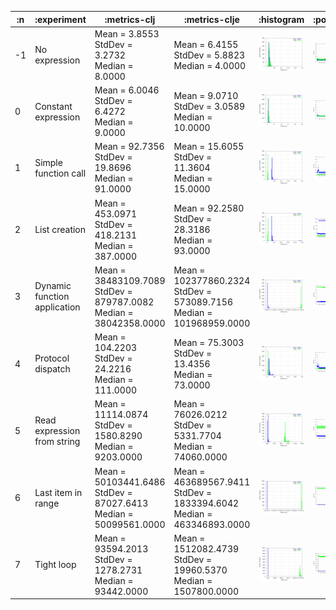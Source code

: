 
| :n |                  :experiment |                                                             :metrics-clj |                                                               :metrics-clje |                                        :histogram |                                        :points |                                        :boxplot |
|----|------------------------------|--------------------------------------------------------------------------|-----------------------------------------------------------------------------|---------------------------------------------------|------------------------------------------------|-------------------------------------------------|
| -1 |                No expression |                    Mean = 3.8553<br/>StdDev = 3.2732<br/>Median = 8.0000 |                       Mean = 6.4155<br/>StdDev = 5.8823<br/>Median = 4.0000 | ![](graphs/histogram--1-no-overhead-filtered.png) | ![](graphs/points--1-no-overhead-filtered.png) | ![](graphs/boxplot--1-no-overhead-filtered.png) |
|  0 |          Constant expression |                    Mean = 6.0046<br/>StdDev = 6.4272<br/>Median = 9.0000 |                      Mean = 9.0710<br/>StdDev = 3.0589<br/>Median = 10.0000 |  ![](graphs/histogram-0-no-overhead-filtered.png) |  ![](graphs/points-0-no-overhead-filtered.png) |  ![](graphs/boxplot-0-no-overhead-filtered.png) |
|  1 |         Simple function call |                 Mean = 92.7356<br/>StdDev = 19.8696<br/>Median = 91.0000 |                    Mean = 15.6055<br/>StdDev = 11.3604<br/>Median = 15.0000 |  ![](graphs/histogram-1-no-overhead-filtered.png) |  ![](graphs/points-1-no-overhead-filtered.png) |  ![](graphs/boxplot-1-no-overhead-filtered.png) |
|  2 |                List creation |              Mean = 453.0971<br/>StdDev = 418.2131<br/>Median = 387.0000 |                    Mean = 92.2580<br/>StdDev = 28.3186<br/>Median = 93.0000 |  ![](graphs/histogram-2-no-overhead-filtered.png) |  ![](graphs/points-2-no-overhead-filtered.png) |  ![](graphs/boxplot-2-no-overhead-filtered.png) |
|  3 | Dynamic function application | Mean = 38483109.7089<br/>StdDev = 879787.0082<br/>Median = 38042358.0000 |  Mean = 102377860.2324<br/>StdDev = 573089.7156<br/>Median = 101968959.0000 |  ![](graphs/histogram-3-no-overhead-filtered.png) |  ![](graphs/points-3-no-overhead-filtered.png) |  ![](graphs/boxplot-3-no-overhead-filtered.png) |
|  4 |            Protocol dispatch |               Mean = 104.2203<br/>StdDev = 24.2216<br/>Median = 111.0000 |                    Mean = 75.3003<br/>StdDev = 13.4356<br/>Median = 73.0000 |  ![](graphs/histogram-4-no-overhead-filtered.png) |  ![](graphs/points-4-no-overhead-filtered.png) |  ![](graphs/boxplot-4-no-overhead-filtered.png) |
|  5 |  Read expression from string |          Mean = 11114.0874<br/>StdDev = 1580.8290<br/>Median = 9203.0000 |            Mean = 76026.0212<br/>StdDev = 5331.7704<br/>Median = 74060.0000 |  ![](graphs/histogram-5-no-overhead-filtered.png) |  ![](graphs/points-5-no-overhead-filtered.png) |  ![](graphs/boxplot-5-no-overhead-filtered.png) |
|  6 |           Last item in range |  Mean = 50103441.6486<br/>StdDev = 87027.6413<br/>Median = 50099561.0000 | Mean = 463689567.9411<br/>StdDev = 1833394.6042<br/>Median = 463346893.0000 |  ![](graphs/histogram-6-no-overhead-filtered.png) |  ![](graphs/points-6-no-overhead-filtered.png) |  ![](graphs/boxplot-6-no-overhead-filtered.png) |
|  7 |                   Tight loop |         Mean = 93594.2013<br/>StdDev = 1278.2731<br/>Median = 93442.0000 |       Mean = 1512082.4739<br/>StdDev = 19960.5370<br/>Median = 1507800.0000 |  ![](graphs/histogram-7-no-overhead-filtered.png) |  ![](graphs/points-7-no-overhead-filtered.png) |  ![](graphs/boxplot-7-no-overhead-filtered.png) |
